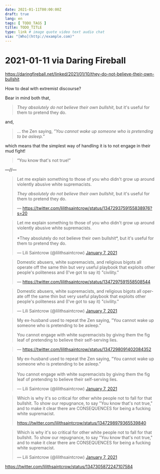 ```yaml
---
date: 2021-01-11T00:00:00Z
draft: true
lang: en
tags: [ TODO_TAGS ]
title: TODO_TITLE
type: link # image quote video text audio chat
via: "[Who](http://example.com)"
---
```



# 2021-01-11 via Daring Fireball
https://daringfireball.net/linked/2021/01/10/they-do-not-believe-their-own-bullshit


How to deal with extremist discourse?

Bear in mind both that,

> *They absolutely do not believe their own bullshit*, but it's useful for them to pretend they do.

and,

> … the Zen saying, *”You cannot wake up someone who is pretending to be asleep.”*

which means that the simplest way of handling it is to not engage in their mud fight!

> “You know that's not true!”

—//—

> Let me explain something to those of you who didn't grow up around violently abusive white supremacists.
>
> *They absolutely do not believe their own bullshit*, but it's useful for them to pretend they do.
>
> — https://twitter.com/lilithsaintcrow/status/1347293759155838976?s=20 

<blockquote class="twitter-tweet" data-dnt="true" data-theme="light"><p lang="en" dir="ltr">Let me explain something to those of you who didn&#39;t grow up around violently abusive white supremacists.<br><br>*They absolutely do not believe their own bullshit*, but it&#39;s useful for them to pretend they do.</p>&mdash; Lili Saintcrow (@lilithsaintcrow) <a href="https://twitter.com/lilithsaintcrow/status/1347293759155838976?ref_src=twsrc%5Etfw">January 7, 2021</a></blockquote> <script async src="https://platform.twitter.com/widgets.js" charset="utf-8"></script>

> Domestic abusers, white supremacists, and religious bigots all operate off the same thin but very useful playbook that exploits other people's politeness and (I've got to say it) "civility."
>
> — https://twitter.com/lilithsaintcrow/status/1347297591558508544 

<blockquote class="twitter-tweet" data-conversation="none" data-dnt="true" data-theme="light"><p lang="en" dir="ltr">Domestic abusers, white supremacists, and religious bigots all operate off the same thin but very useful playbook that exploits other people&#39;s politeness and (I&#39;ve got to say it) &quot;civility.&quot;</p>&mdash; Lili Saintcrow (@lilithsaintcrow) <a href="https://twitter.com/lilithsaintcrow/status/1347297591558508544?ref_src=twsrc%5Etfw">January 7, 2021</a></blockquote> <script async src="https://platform.twitter.com/widgets.js" charset="utf-8"></script>

> My ex-husband used to repeat the Zen saying, ”You cannot wake up someone who is pretending to be asleep.”
>
> You cannot engage with white supremacists by giving them the fig leaf of pretending to believe their self-serving lies.

>
> — https://twitter.com/lilithsaintcrow/status/1347298091402084352 

<blockquote class="twitter-tweet" data-conversation="none" data-dnt="true" data-theme="light"><p lang="en" dir="ltr">My ex-husband used to repeat the Zen saying, &quot;You cannot wake up someone who is pretending to be asleep.&quot;<br><br>You cannot engage with white supremacists by giving them the fig leaf of pretending to believe their self-serving lies.</p>&mdash; Lili Saintcrow (@lilithsaintcrow) <a href="https://twitter.com/lilithsaintcrow/status/1347298091402084352?ref_src=twsrc%5Etfw">January 7, 2021</a></blockquote> <script async src="https://platform.twitter.com/widgets.js" charset="utf-8"></script>

> Which is why it's so critical for other white people not to fall for that bullshit. To show our repugnance, to say "You know that's not true," and to make it clear there are CONSEQUENCES for being a fucking white supremacist.
>
> https://twitter.com/lilithsaintcrow/status/1347298979365539840

<blockquote class="twitter-tweet" data-conversation="none" data-dnt="true" data-theme="light"><p lang="en" dir="ltr">Which is why it&#39;s so critical for other white people not to fall for that bullshit. To show our repugnance, to say &quot;You know that&#39;s not true,&quot; and to make it clear there are CONSEQUENCES for being a fucking white supremacist.</p>&mdash; Lili Saintcrow (@lilithsaintcrow) <a href="https://twitter.com/lilithsaintcrow/status/1347298979365539840?ref_src=twsrc%5Etfw">January 7, 2021</a></blockquote> <script async src="https://platform.twitter.com/widgets.js" charset="utf-8"></script>

https://twitter.com/lilithsaintcrow/status/1347305872247107584

